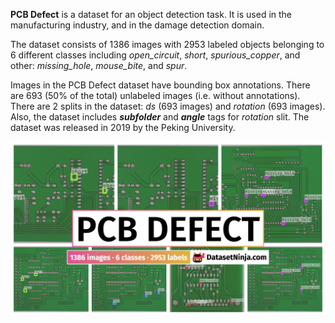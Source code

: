 **PCB Defect** is a dataset for an object detection task. It is used in the manufacturing industry, and in the damage detection domain. 

The dataset consists of 1386 images with 2953 labeled objects belonging to 6 different classes including *open_circuit*, *short*, *spurious_copper*, and other: *missing_hole*, *mouse_bite*, and *spur*.

Images in the PCB Defect dataset have bounding box annotations. There are 693 (50% of the total) unlabeled images (i.e. without annotations). There are 2 splits in the dataset: *ds* (693 images) and *rotation* (693 images). Also, the dataset includes ***subfolder*** and ***angle*** tags for *rotation* slit. The dataset was released in 2019 by the Peking University.

<img src="https://github.com/dataset-ninja/pcb-defect/raw/main/visualizations/poster.png">
